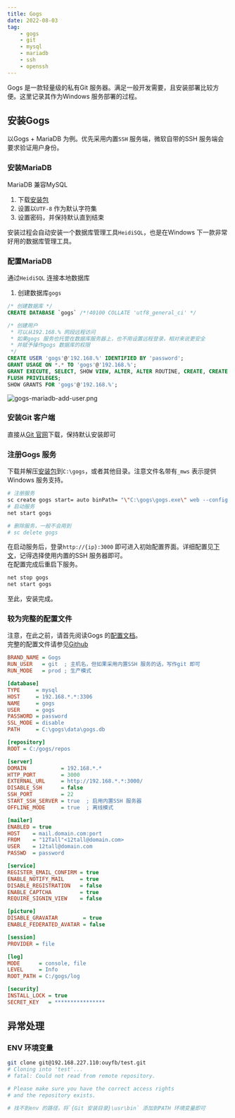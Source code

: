 ```yaml
---
title: Gogs  
date: 2022-08-03    
tag:   
    - gogs  
    - git  
    - mysql  
    - mariadb  
    - ssh  
    - openssh
---
```



Gogs 是一款轻量级的私有Git 服务器。满足一般开发需要，且安装部署比较方便。这里记录其作为Windows 服务部署的过程。
<!-- more -->
## 安装Gogs  
以Gogs + MariaDB 为例。优先采用内置`SSH` 服务端，微软自带的SSH 服务端会要求验证用户身份。  

### 安装MariaDB  
MariaDB 兼容MySQL   
1. 下载[安装包](https://mariadb.org/download/)  
2. 设置以`UTF-8` 作为默认字符集  
3. 设置密码，并保持默认直到结束 

安装过程会自动安装一个数据库管理工具`HeidiSQL`，也是在Windows 下一款非常好用的数据库管理工具。  

### 配置MariaDB  
通过`HeidiSQL` 连接本地数据库
1. 创建数据库`gogs`  

```sql
/* 创建数据库 */
CREATE DATABASE `gogs` /*!40100 COLLATE 'utf8_general_ci' */

/* 创建用户
 * 可以从192.168.% 网段远程访问
 * 如果gogs 服务也托管在数据库服务器上，也不用设置远程登录，相对来说更安全  
 * 并赋予操作gogs 数据库的权限
 */
CREATE USER 'gogs'@'192.168.%' IDENTIFIED BY 'password';
GRANT USAGE ON *.* TO 'gogs'@'192.168.%';
GRANT EXECUTE, SELECT, SHOW VIEW, ALTER, ALTER ROUTINE, CREATE, CREATE ROUTINE, CREATE TEMPORARY TABLES, CREATE VIEW, DELETE, DROP, EVENT, INDEX, INSERT, REFERENCES, TRIGGER, UPDATE, LOCK TABLES  ON `gogs`.* TO 'gogs'@'192.168.%' WITH GRANT OPTION;
FLUSH PRIVILEGES;
SHOW GRANTS FOR 'gogs'@'192.168.%';
```
![gogs-mariadb-add-user.png](gogs-mariadb-add-user.png)  

### 安装Git 客户端  
直接从[Git 官网](https://git-scm.com/download/win)下载，保持默认安装即可  

### 注册Gogs 服务   

下载并解压[安装包](https://dl.gogs.io/)到`C:\gogs`，或者其他目录。注意文件名带有`_mws` 表示提供Windows 服务支持。  

```bash
# 注册服务
sc create gogs start= auto binPath= "\"C:\gogs\gogs.exe\" web --config \"C:\gogs\custom\conf\app.ini\""  
# 启动服务
net start gogs

# 删除服务，一般不会用到  
# sc delete gogs
```

在启动服务后，登录`http://{ip}:3000` 即可进入初始配置界面。详细配置见[下文](#较为完整的配置文件)，记得选择使用内置的SSH 服务器即可。  
在配置完成后重启下服务。  
```bash
net stop gogs
net start gogs
```

至此，安装完成。  


### 较为完整的配置文件  
注意，在此之前，请首先阅读Gogs 的[配置文档](https://gogs.io/docs/installation/configuration_and_run)。  
完整的配置文件请参见[Github](https://github.com/gogs/gogs/blob/main/conf/app.ini)
```ini
BRAND_NAME = Gogs  
RUN_USER   = git  ; 主机名，但如果采用内置SSH 服务的话，写作git 即可
RUN_MODE   = prod ; 生产模式

[database]
TYPE     = mysql
HOST     = 192.168.*.*:3306
NAME     = gogs
USER     = gogs
PASSWORD = password
SSL_MODE = disable
PATH     = C:\gogs\data\gogs.db

[repository]
ROOT = C:/gogs/repos

[server]
DOMAIN           = 192.168.*.*
HTTP_PORT        = 3000
EXTERNAL_URL     = http://192.168.*.*:3000/
DISABLE_SSH      = false
SSH_PORT         = 22
START_SSH_SERVER = true  ; 启用内置SSH 服务器
OFFLINE_MODE     = true  ; 离线模式

[mailer]
ENABLED = true
HOST    = mail.domain.com:port
FROM    = "12Tall"<12tall@domain.com>
USER    = 12tall@domain.com
PASSWD  = password

[service]
REGISTER_EMAIL_CONFIRM = true
ENABLE_NOTIFY_MAIL     = true
DISABLE_REGISTRATION   = false
ENABLE_CAPTCHA         = true
REQUIRE_SIGNIN_VIEW    = false

[picture]
DISABLE_GRAVATAR        = true
ENABLE_FEDERATED_AVATAR = false

[session]
PROVIDER = file

[log]
MODE      = console, file
LEVEL     = Info
ROOT_PATH = C:/gogs/log

[security]
INSTALL_LOCK = true
SECRET_KEY   = ****************
```

## 异常处理  
### ENV 环境变量  
```bash
git clone git@192.168.227.110:ouyfb/test.git
# Cloning into 'test'...
# fatal: Could not read from remote repository.

# Please make sure you have the correct access rights
# and the repository exists.

# 找不到env 的路径，将`{Git 安装目录}\usr\bin` 添加到PATH 环境变量即可  
```


